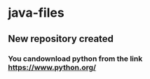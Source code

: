 # java-files
## New repository created
### You candownload python from the link https://www.python.org/
